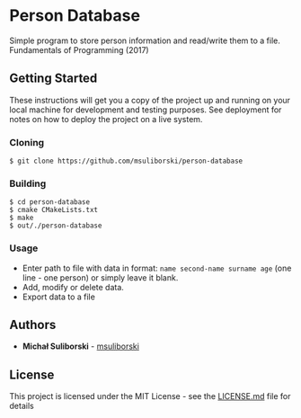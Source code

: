 # Person Database
Simple program to store person information and read/write them to a file. Fundamentals of Programming (2017) 

## Getting Started

These instructions will get you a copy of the project up and running on your local machine for development and testing purposes. See deployment for notes on how to deploy the project on a live system.

### Cloning

```
$ git clone https://github.com/msuliborski/person-database
```

### Building

```
$ cd person-database
$ cmake CMakeLists.txt 
$ make
$ out/./person-database
```

### Usage

* Enter path to file with data in format: `name second-name surname age` (one line - one person) or simply leave it blank. 
* Add, modify or delete data.
* Export data to a file

## Authors

* **Michał Suliborski** - [msuliborski](https://github.com/msuliborski)

## License

This project is licensed under the MIT License - see the [LICENSE.md](LICENSE.md) file for details



